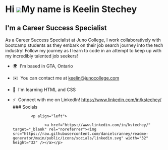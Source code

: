 Hi ![](https://user-images.githubusercontent.com/18350557/176309783-0785949b-9127-417c-8b55-ab5a4333674e.gif)My name is Keelin Stechey
======================================================================================================================================

I'm a Career Success Specialist
-------------------------------

As a Career Success Specialist at Juno College, I work collaboratively with bootcamp students as they embark on their job search journey into the tech industry! Follow my journey as I learn to code in an attempt to keep up with my incredibly talented job seekers!

*   🌍  I'm based in GTA, Ontario
*   ✉️  You can contact me at [keelin@junocollege.com](mailto:keelin@junocollege.com)
*   🧠  I'm learning HTML and CSS
*   ⚡  Connect with me on LinkedIn! https://www.linkedin.com/in/kstechey/
                  ### Socials
                  
                  
                <p align="left">
                          
                      <a href="https://www.linkedin.com/in/kstechey/" target="_blank" rel="noreferrer"><img src="https://raw.githubusercontent.com/danielcranney/readme-generator/main/public/icons/socials/linkedin.svg" width="32" height="32" /></a></p>
